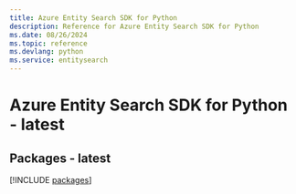 ```yaml
---
title: Azure Entity Search SDK for Python
description: Reference for Azure Entity Search SDK for Python
ms.date: 08/26/2024
ms.topic: reference
ms.devlang: python
ms.service: entitysearch
---
```

# Azure Entity Search SDK for Python - latest
## Packages - latest
[!INCLUDE [packages](entity-search-index.md)]